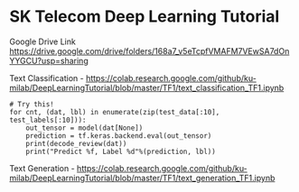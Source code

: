 # SK Telecom Deep Learning Tutorial

Google Drive Link  
https://drive.google.com/drive/folders/168a7_v5eTcpfVMAFM7VEwSA7dOnYYGCU?usp=sharing  


Text Classification - https://colab.research.google.com/github/ku-milab/DeepLearningTutorial/blob/master/TF1/text_classification_TF1.ipynb 
````
# Try this! 
for cnt, (dat, lbl) in enumerate(zip(test_data[:10], test_labels[:10])):
    out_tensor = model(dat[None])
    prediction = tf.keras.backend.eval(out_tensor)
    print(decode_review(dat))
    print("Predict %f, Label %d"%(prediction, lbl))
````

Text Generation - https://colab.research.google.com/github/ku-milab/DeepLearningTutorial/blob/master/TF1/text_generation_TF1.ipynb  
